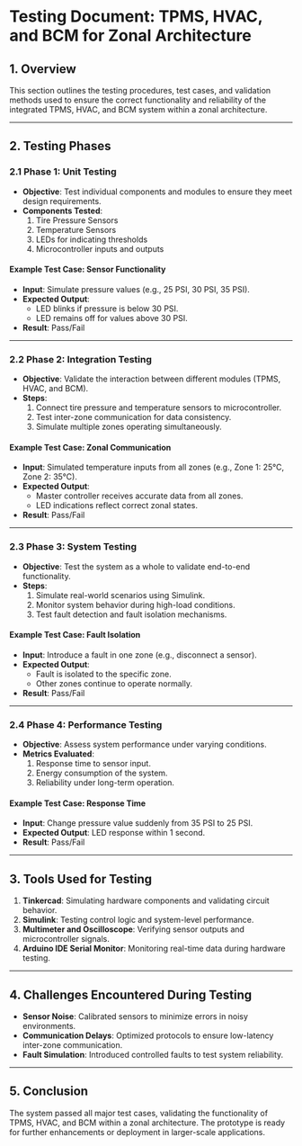 # Testing Document: TPMS, HVAC, and BCM for Zonal Architecture  

## 1. Overview  
This section outlines the testing procedures, test cases, and validation methods used to ensure the correct functionality and reliability of the integrated TPMS, HVAC, and BCM system within a zonal architecture.  

---

## 2. Testing Phases  

### 2.1 Phase 1: Unit Testing  
- **Objective**: Test individual components and modules to ensure they meet design requirements.  
- **Components Tested**:  
  1. Tire Pressure Sensors  
  2. Temperature Sensors  
  3. LEDs for indicating thresholds  
  4. Microcontroller inputs and outputs  

#### Example Test Case: Sensor Functionality  
- **Input**: Simulate pressure values (e.g., 25 PSI, 30 PSI, 35 PSI).  
- **Expected Output**:  
  - LED blinks if pressure is below 30 PSI.  
  - LED remains off for values above 30 PSI.  
- **Result**: Pass/Fail  

---

### 2.2 Phase 2: Integration Testing  
- **Objective**: Validate the interaction between different modules (TPMS, HVAC, and BCM).  
- **Steps**:  
  1. Connect tire pressure and temperature sensors to microcontroller.  
  2. Test inter-zone communication for data consistency.  
  3. Simulate multiple zones operating simultaneously.  

#### Example Test Case: Zonal Communication  
- **Input**: Simulated temperature inputs from all zones (e.g., Zone 1: 25°C, Zone 2: 35°C).  
- **Expected Output**:  
  - Master controller receives accurate data from all zones.  
  - LED indications reflect correct zonal states.  
- **Result**: Pass/Fail  

---

### 2.3 Phase 3: System Testing  
- **Objective**: Test the system as a whole to validate end-to-end functionality.  
- **Steps**:  
  1. Simulate real-world scenarios using Simulink.  
  2. Monitor system behavior during high-load conditions.  
  3. Test fault detection and fault isolation mechanisms.  

#### Example Test Case: Fault Isolation  
- **Input**: Introduce a fault in one zone (e.g., disconnect a sensor).  
- **Expected Output**:  
  - Fault is isolated to the specific zone.  
  - Other zones continue to operate normally.  
- **Result**: Pass/Fail  

---

### 2.4 Phase 4: Performance Testing  
- **Objective**: Assess system performance under varying conditions.  
- **Metrics Evaluated**:  
  1. Response time to sensor input.  
  2. Energy consumption of the system.  
  3. Reliability under long-term operation.  

#### Example Test Case: Response Time  
- **Input**: Change pressure value suddenly from 35 PSI to 25 PSI.  
- **Expected Output**: LED response within 1 second.  
- **Result**: Pass/Fail  

---

## 3. Tools Used for Testing  
1. **Tinkercad**: Simulating hardware components and validating circuit behavior.  
2. **Simulink**: Testing control logic and system-level performance.  
3. **Multimeter and Oscilloscope**: Verifying sensor outputs and microcontroller signals.  
4. **Arduino IDE Serial Monitor**: Monitoring real-time data during hardware testing.  

---

## 4. Challenges Encountered During Testing  
- **Sensor Noise**: Calibrated sensors to minimize errors in noisy environments.  
- **Communication Delays**: Optimized protocols to ensure low-latency inter-zone communication.  
- **Fault Simulation**: Introduced controlled faults to test system reliability.  

---

## 5. Conclusion  
The system passed all major test cases, validating the functionality of TPMS, HVAC, and BCM within a zonal architecture. The prototype is ready for further enhancements or deployment in larger-scale applications.  


